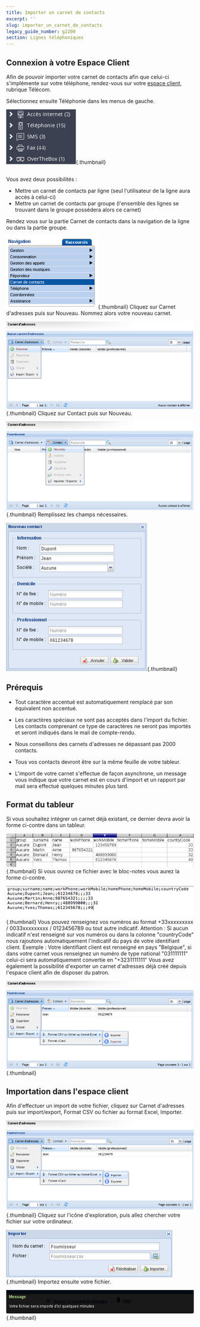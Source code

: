 ```yaml
---
title: Importer un carnet de contacts
excerpt: ''
slug: importer_un_carnet_de_contacts
legacy_guide_number: g2200
section: Lignes téléphoniques
---
```



## Connexion à votre Espace Client

Afin de pouvoir importer votre carnet de contacts afin que celui-ci s'implémente sur votre téléphone, rendez-vous sur votre [espace client](https://www.ovhtelecom.fr/manager/#/), rubrique Télécom. 

Sélectionnez ensuite Téléphonie dans les menus de gauche.

![](images/img_4157.jpg){.thumbnail}


## 
Vous avez deux possibilités :

- Mettre un carnet de contacts par ligne (seul l'utilisateur de la ligne aura accès à celui-ci)
- Mettre un carnet de contacts par groupe (l'ensemble des lignes se trouvant dans le groupe possédera alors ce carnet)


Rendez vous sur la partie Carnet de contacts dans la navigation de la ligne ou dans la partie groupe.

![](images/img_4144.jpg){.thumbnail}
Cliquez sur Carnet d'adresses puis sur Nouveau.
Nommez alors votre nouveau carnet.

![](images/img_4156.jpg){.thumbnail}
Cliquez sur Contact puis sur Nouveau.

![](images/img_4155.jpg){.thumbnail}
Remplissez les champs nécessaires.

![](images/img_4148.jpg){.thumbnail}


## Prérequis

- Tout caractère accentué est automatiquement remplacé par son équivalent non accentué.

- Les caractères spéciaux ne sont pas acceptés dans l'import du fichier. Les contacts comprenant ce type de caractères ne seront pas importés et seront indiqués dans le mail de compte-rendu.

- Nous conseillons des carnets d'adresses ne dépassant pas 2000 contacts. 

- Tous vos contacts devront être sur la même feuille de votre tableur.

- L'import de votre carnet s'effectue de façon asynchrone, un message vous indique que votre carnet est en cours d'import et un rapport par mail sera effectué quelques minutes plus tard.




## Format du tableur

Si vous souhaitez intégrer un carnet déjà existant, ce dernier devra avoir la forme ci-contre dans un tableur.

![](images/img_4160.jpg){.thumbnail}
Si vous ouvrez ce fichier avec le bloc-notes vous aurez la forme ci-contre.

![](images/img_4159.jpg){.thumbnail}
Vous pouvez renseignez vos numéros au format +33xxxxxxxxx / 0033xxxxxxxxx / 0123456789 ou tout autre indicatif. 
Attention : Si aucun indicatif n'est renseigné sur vos numéros ou dans la colonne "countryCode" nous rajoutons automatiquement l'indicatif du pays de votre identifiant client.
Exemple : Votre identifiant client est renseigné en pays "Belgique", si dans votre carnet vous renseignez un numéro de type national "031111111" celui-ci sera automatiquement convertie en "+3231111111"
Vous avez également la possibilité d'exporter un carnet d'adresses déjà créé depuis l'espace client afin de disposer du patron.

![](images/img_4151.jpg){.thumbnail}


## Importation dans l'espace client
Afin d'effectuer un import de votre fichier, cliquez sur Carnet d'adresses puis sur import/export, Format CSV ou fichier au format Excel, Importer.

![](images/img_4152.jpg){.thumbnail}
Cliquez sur l'icône d'exploration, puis allez chercher votre fichier sur votre ordinateur.

![](images/img_4154.jpg){.thumbnail}
Importez ensuite votre fichier.

![](images/img_4153.jpg){.thumbnail}

